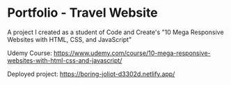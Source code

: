 # Portfolio - Travel Website

A project I created as a student of Code and Create's "10 Mega Responsive Websites with HTML, CSS, and JavaScript"

Udemy Course: <https://www.udemy.com/course/10-mega-responsive-websites-with-html-css-and-javascript/>

Deployed project: https://boring-joliot-d3302d.netlify.app/

